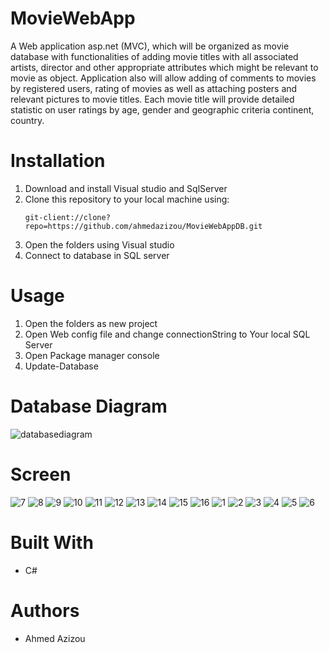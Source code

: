 # MovieWebApp

A Web application asp.net (MVC), which will be organized as movie database
with functionalities of adding movie titles with all associated artists,
director and other appropriate attributes which might be relevant to movie as object.
Application also will allow adding of comments to movies by registered users,
rating of movies as well as attaching posters and relevant pictures to movie titles.
Each movie title will provide detailed statistic on user ratings by age, gender and geographic criteria continent, country.


# Installation
 1. Download and install Visual studio and SqlServer
 2. Clone this repository to your local machine using:
	```
	git-client://clone?repo=https://github.com/ahmedazizou/MovieWebAppDB.git
	```
 3. Open the folders using Visual studio
 4. Connect to database in SQL server
 
# Usage
 1. Open the folders as new project
 2. Open Web config file and change connectionString to Your local SQL Server
 3. Open Package manager console 
 4. Update-Database

# Database Diagram

![databasediagram](https://user-images.githubusercontent.com/68253091/165307253-027af470-c12d-47dd-bfa8-aea59c4fa7d7.png)

# Screen

![7](https://user-images.githubusercontent.com/68253091/165319705-7d35f36a-9333-4e7f-bcef-1956b141fdb7.png)
![8](https://user-images.githubusercontent.com/68253091/165319709-02f77b18-36e0-43f3-8cc3-0435174f4778.png)
![9](https://user-images.githubusercontent.com/68253091/165319710-3dfc14c6-92b8-4fa2-ad6c-2a5a59727aae.png)
![10](https://user-images.githubusercontent.com/68253091/165319712-3d4283b5-a8bc-41b8-a24d-758692d60dd4.png)
![11](https://user-images.githubusercontent.com/68253091/165319715-1a979a9f-12cf-48c9-8156-ebef6f106a7c.png)
![12](https://user-images.githubusercontent.com/68253091/165319720-2c486a5c-b0dd-463e-9d75-0dcff4441f77.png)
![13](https://user-images.githubusercontent.com/68253091/165319722-90eff41b-16d7-4677-9baa-3bcedcc93185.png)
![14](https://user-images.githubusercontent.com/68253091/165319724-cd2a6560-631e-4803-a69b-eed37a4bf9c4.png)
![15](https://user-images.githubusercontent.com/68253091/165319729-4ad06e05-73b2-4158-ac39-8e352bb4c30a.png)
![16](https://user-images.githubusercontent.com/68253091/165319731-9d8c9323-dd0b-4c61-83a4-edf74d20ba75.png)
![1](https://user-images.githubusercontent.com/68253091/165319744-392d585c-d443-4aba-82cb-3c17942a061b.png)
![2](https://user-images.githubusercontent.com/68253091/165319747-fc5fdbea-8f97-44e3-880d-29074ed43865.png)
![3](https://user-images.githubusercontent.com/68253091/165319748-89dade24-2a5b-459a-b636-4f7a28aadf21.png)
![4](https://user-images.githubusercontent.com/68253091/165319751-9c5b18dc-a2b6-4c6c-a1e9-b29e4759750e.png)
![5](https://user-images.githubusercontent.com/68253091/165319755-1eba5eba-22c8-4878-bd18-7255976b920a.png)
![6](https://user-images.githubusercontent.com/68253091/165319756-552ab0f0-43d6-4c6c-a528-787b3b1f55a8.png)


# Built With
- C#

# Authors

- Ahmed Azizou

